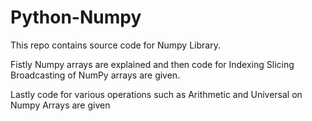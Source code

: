 # Python-Numpy

This repo contains source code for Numpy Library.

Fistly Numpy arrays are explained and then code for Indexing Slicing Broadcasting of NumPy arrays are given.

Lastly code for various operations such as Arithmetic and Universal on Numpy Arrays are given
